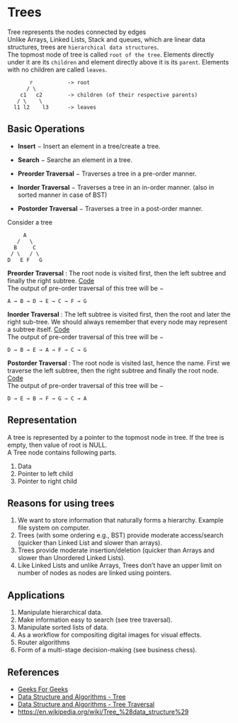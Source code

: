 # Trees

Tree represents the nodes connected by edges  
Unlike Arrays, Linked Lists, Stack and queues, which are linear data structures, trees are `hierarchical data structures`.  
The topmost node of tree is called `root of the tree`. Elements directly under it are its `children` and element directly above it is its `parent`. Elements with no children are called `leaves`.

```
       r           -> root
      / \
    c1   c2        -> children (of their respective parents)
   / \    \
  l1 l2    l3      -> leaves
```

## Basic Operations

- **Insert** − Insert an element in a tree/create a tree.

- **Search** − Searche an element in a tree.

- **Preorder Traversal** − Traverses a tree in a pre-order manner.

- **Inorder Traversal** − Traverses a tree in an in-order manner. (also in sorted manner in case of BST)

- **Postorder Traversal** − Traverses a tree in a post-order manner.

Consider a tree  
```
     A
   /   \
  B     C
 / \   / \
D   E F   G
```

**Preorder Traversal** : The root node is visited first, then the left subtree and finally the right subtree. [Code](Data%20Structures/Tree%20Based/Binary%20Tree/binary-tree.cpp#L58-L69)  
The output of pre-order traversal of this tree will be −

`A → B → D → E → C → F → G`  

**Inorder Traversal** : The left subtree is visited first, then the root and later the right sub-tree. We should always remember that every node may represent a subtree itself. [Code](Data%20Structures/Tree%20Based/Binary%20Tree/binary-tree.cpp#L45-L56)  
The output of pre-order traversal of this tree will be −

`D → B → E → A → F → C → G`  

**Postorder Traversal** : The root node is visited last, hence the name. First we traverse the left subtree, then the right subtree and finally the root node. [Code](Data%20Structures/Tree%20Based/Binary%20Tree/binary-tree.cpp#L31-L43)  
The output of pre-order traversal of this tree will be −

`D → E → B → F → G → C → A`

## Representation

A tree is represented by a pointer to the topmost node in tree. If the tree is empty, then value of root is NULL.  
A Tree node contains following parts.
1. Data
2. Pointer to left child
3. Pointer to right child


## Reasons for using trees

1. We want to store information that naturally forms a hierarchy. Example file system on computer.
2. Trees (with some ordering e.g., BST) provide moderate access/search (quicker than Linked List and slower than arrays).
3. Trees provide moderate insertion/deletion (quicker than Arrays and slower than Unordered Linked Lists).
4. Like Linked Lists and unlike Arrays, Trees don’t have an upper limit on number of nodes as nodes are linked using pointers.

## Applications

1. Manipulate hierarchical data.
2. Make information easy to search (see tree traversal).
3. Manipulate sorted lists of data.
4. As a workflow for compositing digital images for visual effects.
5. Router algorithms
6. Form of a multi-stage decision-making (see business chess).

## References

- [Geeks For Geeks](geeksforgeeks.org)
- [Data Structure and Algorithms - Tree](https://www.tutorialspoint.com/data_structures_algorithms/tree_data_structure.htm)
- [Data Structure and Algorithms - Tree Traversal](https://www.tutorialspoint.com/data_structures_algorithms/tree_traversal.htm)
- https://en.wikipedia.org/wiki/Tree_%28data_structure%29
